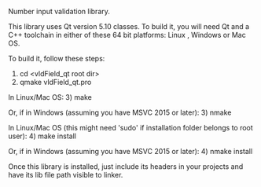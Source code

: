 Number input validation library.

This library uses Qt version 5.10 classes. To build it, you will need Qt and a C++ toolchain in
either of these 64 bit platforms: Linux , Windows or Mac OS.

To build it, follow these steps:

1) cd <vldField_qt root dir>
2) qmake vldField_qt.pro

In Linux/Mac OS:
3) make 

Or, if in Windows (assuming you have MSVC 2015 or later):
3) nmake

In Linux/Mac OS (this might need 'sudo' if installation folder belongs to root user):
4) make install 

Or, if in Windows (assuming you have MSVC 2015 or later):
4) nmake install

Once this library is installed, just include its headers in your projects and have its lib file path visible to linker.


